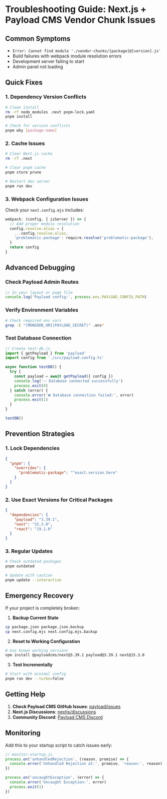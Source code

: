 # Troubleshooting Guide: Next.js + Payload CMS Vendor Chunk Issues

## Common Symptoms
- `Error: Cannot find module './vendor-chunks/[package]@[version].js'`
- Build failures with webpack module resolution errors
- Development server failing to start
- Admin panel not loading

## Quick Fixes

### 1. Dependency Version Conflicts
```bash
# Clean install
rm -rf node_modules .next pnpm-lock.yaml
pnpm install

# Check for version conflicts
pnpm why [package-name]
```

### 2. Cache Issues
```bash
# Clear Next.js cache
rm -rf .next

# Clear pnpm cache
pnpm store prune

# Restart dev server
pnpm run dev
```

### 3. Webpack Configuration Issues
Check your `next.config.mjs` includes:
```javascript
webpack: (config, { isServer }) => {
  // Add proper module resolution
  config.resolve.alias = {
    ...config.resolve.alias,
    'problematic-package': require.resolve('problematic-package'),
  }
  return config
}
```

## Advanced Debugging

### Check Payload Admin Routes
```javascript
// In your layout or page file
console.log('Payload config:', process.env.PAYLOAD_CONFIG_PATH)
```

### Verify Environment Variables
```bash
# Check required env vars
grep -E "(MONGODB_URI|PAYLOAD_SECRET)" .env*
```

### Test Database Connection
```javascript
// Create test-db.js
import { getPayload } from 'payload'
import config from './src/payload.config.ts'

async function testDB() {
  try {
    const payload = await getPayload({ config })
    console.log('✅ Database connected successfully')
    process.exit(0)
  } catch (error) {
    console.error('❌ Database connection failed:', error)
    process.exit(1)
  }
}

testDB()
```

## Prevention Strategies

### 1. Lock Dependencies
```json
{
  "pnpm": {
    "overrides": {
      "problematic-package": "^exact.version.here"
    }
  }
}
```

### 2. Use Exact Versions for Critical Packages
```json
{
  "dependencies": {
    "payload": "3.39.1",
    "next": "15.3.0",
    "react": "19.1.0"
  }
}
```

### 3. Regular Updates
```bash
# Check outdated packages
pnpm outdated

# Update with caution
pnpm update --interactive
```

## Emergency Recovery

If your project is completely broken:

1. **Backup Current State**
```bash
cp package.json package.json.backup
cp next.config.mjs next.config.mjs.backup
```

2. **Reset to Working Configuration**
```bash
# Use known working versions
npm install @payloadcms/next@3.39.1 payload@3.39.1 next@15.3.0
```

3. **Test Incrementally**
```bash
# Start with minimal config
pnpm run dev --turbo=false
```

## Getting Help

1. **Check Payload CMS GitHub Issues**: [payload/issues](https://github.com/payloadcms/payload/issues)
2. **Next.js Discussions**: [nextjs/discussions](https://github.com/vercel/next.js/discussions)
3. **Community Discord**: [Payload CMS Discord](https://discord.gg/payload)

## Monitoring

Add this to your startup script to catch issues early:
```javascript
// monitor-startup.js
process.on('unhandledRejection', (reason, promise) => {
  console.error('Unhandled Rejection at:', promise, 'reason:', reason)
})

process.on('uncaughtException', (error) => {
  console.error('Uncaught Exception:', error)
  process.exit(1)
})
```
